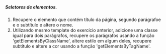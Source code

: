 ##### Seletores de elementos.
1. Recupere o elemento que contém título da página, segundo parágrafoe e o subtítulo e altere o nome.
2. Utilizando mesmo template do exercício anterior, adicione uma classe igual para dois parágrafos, recupere os parágrafos usando a função 'getElementsByClassName', altere estilo em algum deles, recupere subtítulo e altere a cor usando a função 'getElementsByTagName'.